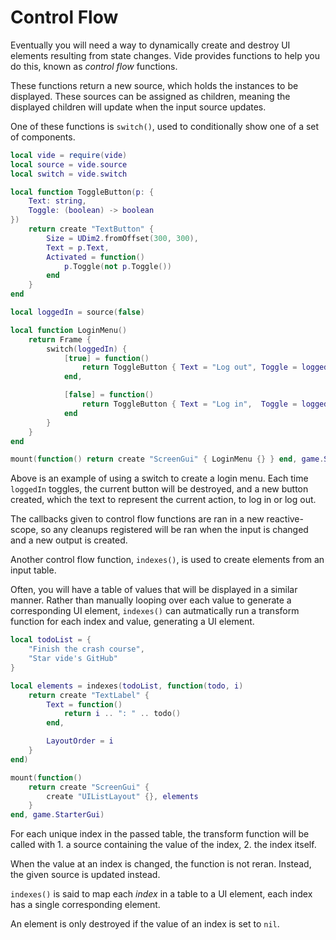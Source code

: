 # Control Flow

Eventually you will need a way to dynamically create and destroy UI elements
resulting from state changes. Vide provides functions to help you do this,
known as *control flow* functions.

These functions return a new source, which holds the instances to be displayed.
These sources can be assigned as children, meaning the displayed children
will update when the input source updates.

One of these functions is `switch()`, used to conditionally show one of a set of
components.

```lua
local vide = require(vide)
local source = vide.source
local switch = vide.switch

local function ToggleButton(p: {
    Text: string,
    Toggle: (boolean) -> boolean
})
    return create "TextButton" {
        Size = UDim2.fromOffset(300, 300),
        Text = p.Text,
        Activated = function()
            p.Toggle(not p.Toggle())
        end
    }
end

local loggedIn = source(false)

local function LoginMenu()
    return Frame {
        switch(loggedIn) {
            [true] = function()
                return ToggleButton { Text = "Log out", Toggle = loggedIn }
            end,

            [false] = function()
                return ToggleButton { Text = "Log in",  Toggle = loggedIn }
            end
        }
    }
end

mount(function() return create "ScreenGui" { LoginMenu {} } end, game.StarterGui)
```

Above is an example of using a switch to create a login menu. Each time
`loggedIn` toggles, the current button will be destroyed, and a new button
created, which the text to represent the current action, to log in or log out.

The callbacks given to control flow functions are ran in a new reactive-scope,
so any cleanups registered will be ran when the input is changed and a new
output is created.

Another control flow function, `indexes()`, is used to create elements from an
input table.

Often, you will have a table of values that will be displayed in a similar
manner. Rather than manually looping over each value to generate a corresponding
UI element, `indexes()` can autmatically run a transform function for each
index and value, generating a UI element.

```lua
local todoList = {
    "Finish the crash course",
    "Star vide's GitHub"
}

local elements = indexes(todoList, function(todo, i)
    return create "TextLabel" {
        Text = function()
            return i .. ": " .. todo()
        end,

        LayoutOrder = i
    }
end)

mount(function()
    return create "ScreenGui" {
        create "UIListLayout" {}, elements
    }
end, game.StarterGui)
```

For each unique index in the passed table, the transform function will be called
with 1. a source containing the value of the index, 2. the index itself.

When the value at an index is changed, the function is not reran. Instead, the
given source is updated instead.

`indexes()` is said to map each *index* in a table to a UI element, each index
has a single corresponding element.

An element is only destroyed if the value of an index is set to `nil`.
